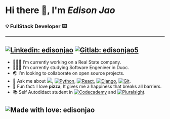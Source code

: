 # Hi there 👋, I'm *Edison Jao*
### 💡 FullStack Developer ⌨️

---
[![Linkedin: edisonjao](https://img.shields.io/badge/LinkedIn-0077B5?style=for-the-badge&logo=linkedin&logoColor=white&link=https://www.linkedin.com/in/edison-jao-44624718a/)](https://www.linkedin.com/in/edison-jao-44624718a/)
[![Gitlab: edisonjao5](https://img.shields.io/badge/GitLab-330F63?style=for-the-badge&logo=gitlab&logoColor=white&link=https://gitlab.com/EdisonJao5)](https://gitlab.com/EdisonJao5)
---

- 👨🏾‍💻 I’m currently working on a Real State company.
- 👨🏾‍🎓 I’m currently studying Software Engenieer in Duoc.
- 🌏 I’m looking to collaborate on open source projects.
- 📮 Ask me about ![](https://img.shields.io/badge/JavaScript-323330?style=flat-for-the-badge&logo=javascript&logoColor=F7DF1E), [![Python](https://img.shields.io/badge/Python-14354C?style=flat-for-the-badge&logo=python&logoColor=white&link=https://www.python.org/)](https://www.python.org/), [![React](https://img.shields.io/badge/React-20232A?style=flat-for-the-badge&logo=react&logoColor=61DAFB&link=https://react.dev/)](https://react.dev/), [![Django](https://img.shields.io/badge/Django-092E20?style=flat-or-the-badge&logo=django&logoColor=white&link=https://docs.djangoproject.com/en/4.2/)](https://docs.djangoproject.com/en/4.2/), [![Git](https://img.shields.io/badge/GIT-E44C30?style=flat-for-the-badge&logo=git&logoColor=white&link=https://git-scm.com/doc)](https://git-scm.com/doc).
- 🧐 Fun fact: I love **pizza**, It gives me a happiness that breaks all barriers.
- 📚 Self Autodidact student in [![Codecademy](https://img.shields.io/badge/Codecademy-FFF0E5?style=flat-for-the-badge&logo=codecademy&logoColor=303347&link=https://www.codecademy.com/)](https://www.codecademy.com/) and [![Pluralsight](https://img.shields.io/badge/Pluralsight-F15B2A?style=flat-for-the-badge&logo=Pluralsight&logoColor=white&link=https://www.pluralsight.com/)](https://www.pluralsight.com/).

![Made with love: edisonjao](http://ForTheBadge.com/images/badges/built-with-love.svg)
---

<!--
**edisonjao5/edisonjao5** is a ✨ _special_ ✨ repository because its `README.md` (this file) appears on your GitHub profile.

Here are some ideas to get you started:
[![Protonmail: edisonjao5](https://img.shields.io/badge/ProtonMail-8B89CC?style=for-the-badge&logo=protonmail&logoColor=white)](<a href="mailto:edisonjao5@protonmail.com"></a>)
-->

